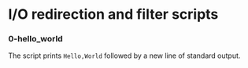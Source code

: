 # I/O redirection and filter scripts
### 0-hello_world
The script prints `Hello,World` followed by a new line of standard output. 
